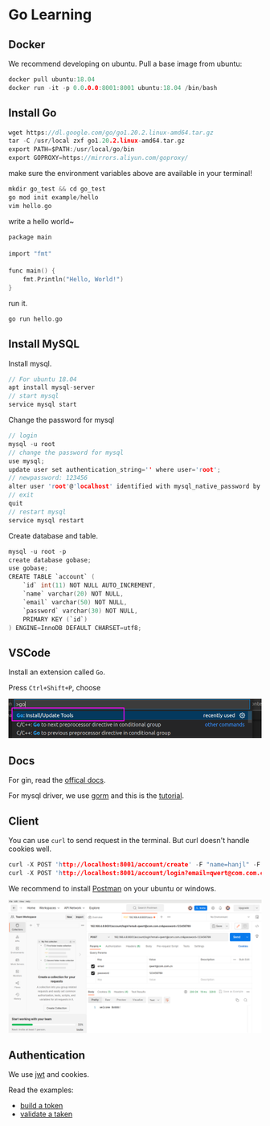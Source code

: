 # Go Learning

## Docker

We recommend developing on ubuntu. Pull a base image from ubuntu:

```c
docker pull ubuntu:18.04
docker run -it -p 0.0.0.0:8001:8001 ubuntu:18.04 /bin/bash
```

## Install Go

```c
wget https://dl.google.com/go/go1.20.2.linux-amd64.tar.gz
tar -C /usr/local zxf go1.20.2.linux-amd64.tar.gz
export PATH=$PATH:/usr/local/go/bin
export GOPROXY=https://mirrors.aliyun.com/goproxy/
```

make sure the environment variables above are available in your terminal!

```c
mkdir go_test && cd go_test
go mod init example/hello
vim hello.go
```

write a hello world~

```c
package main

import "fmt"

func main() {
    fmt.Println("Hello, World!")
}
```

run it.

```c
go run hello.go
```

## Install MySQL

Install mysql.

```c
// For ubuntu 18.04
apt install mysql-server
// start mysql
service mysql start
```

Change the password for mysql

```c
// login
mysql -u root
// change the password for mysql
use mysql;
update user set authentication_string='' where user='root';
// newpassword: 123456
alter user 'root'@'localhost' identified with mysql_native_password by '123456';
// exit
quit
// restart mysql
service mysql restart
```

Create database and table.

```c
mysql -u root -p
create database gobase;
use gobase;
CREATE TABLE `account` (
    `id` int(11) NOT NULL AUTO_INCREMENT,
    `name` varchar(20) NOT NULL,
    `email` varchar(50) NOT NULL,
    `password` varchar(30) NOT NULL,
    PRIMARY KEY (`id`)
) ENGINE=InnoDB DEFAULT CHARSET=utf8;
```

## VSCode

Install an extension called `Go`.

Press `Ctrl+Shift+P`, choose

![go](./assets/go.png)

## Docs

For gin, read the [offical docs](https://github.com/gin-gonic/gin/blob/master/docs/doc.md).

For mysql driver, we use [gorm](https://github.com/go-gorm/gorm) and this is the [tutorial](https://gorm.io/zh_CN/docs/index.html).

## Client

You can use `curl` to send request in the terminal. But curl doesn't handle cookies well.

```c
curl -X POST 'http://localhost:8001/account/create' -F "name=hanjl" -F "email=hanjiale@edun.com" -F "password=12356"
curl -X POST 'http://localhost:8001/account/login?email=qwert@com.com.cn&password=12356'
```

We recommend to install [Postman](https://www.postman.com/downloads/) on your ubuntu or windows.

![postman](./assets/postman.png)

## Authentication

We use [jwt](https://github.com/golang-jwt/jwt) and cookies.

Read the examples:

- [build a token](https://pkg.go.dev/github.com/golang-jwt/jwt/v5#example-New-Hmac)
- [validate a taken](https://pkg.go.dev/github.com/golang-jwt/jwt/v5#example-Parse-Hmac)
